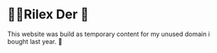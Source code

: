 # 🤘🏻Rilex Der 🎸
This website was build as temporary content for my unused domain i bought last year. 🗿
